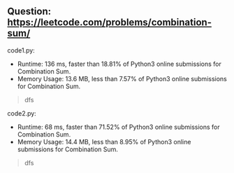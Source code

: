 ## Question: https://leetcode.com/problems/combination-sum/

code1.py:
* Runtime: 136 ms, faster than 18.81% of Python3 online submissions for Combination Sum.
* Memory Usage: 13.6 MB, less than 7.57% of Python3 online submissions for Combination Sum.
> dfs

code2.py:
* Runtime: 68 ms, faster than 71.52% of Python3 online submissions for Combination Sum.
* Memory Usage: 14.4 MB, less than 8.95% of Python3 online submissions for Combination Sum.
> dfs